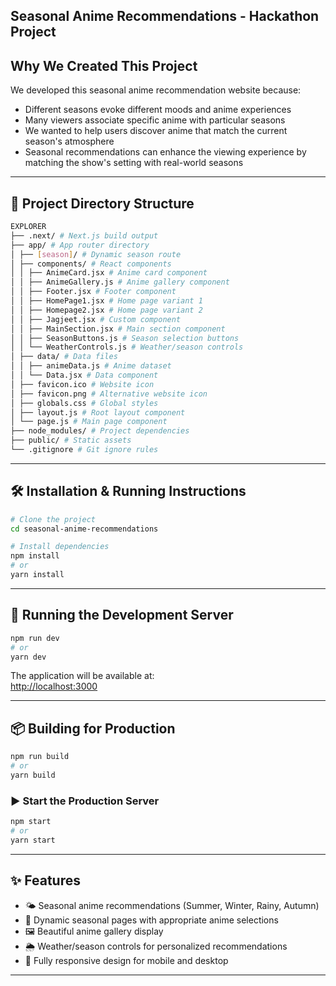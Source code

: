 
## Seasonal Anime Recommendations - Hackathon Project

## Why We Created This Project

We developed this seasonal anime recommendation website because:

- Different seasons evoke different moods and anime experiences
- Many viewers associate specific anime with particular seasons
- We wanted to help users discover anime that match the current season's atmosphere
- Seasonal recommendations can enhance the viewing experience by matching the show's setting with real-world seasons

---

## 📁 Project Directory Structure

```bash
EXPLORER
├── .next/ # Next.js build output
├── app/ # App router directory
│ ├── [season]/ # Dynamic season route
│ ├── components/ # React components
│ │ ├── AnimeCard.jsx # Anime card component
│ │ ├── AnimeGallery.js # Anime gallery component
│ │ ├── Footer.jsx # Footer component
│ │ ├── HomePage1.jsx # Home page variant 1
│ │ ├── Homepage2.jsx # Home page variant 2
│ │ ├── Jagjeet.jsx # Custom component
│ │ ├── MainSection.jsx # Main section component
│ │ ├── SeasonButtons.js # Season selection buttons
│ │ └── WeatherControls.js # Weather/season controls
│ ├── data/ # Data files
│ │ ├── animeData.js # Anime dataset
│ │ └── Data.jsx # Data component
│ ├── favicon.ico # Website icon
│ ├── favicon.png # Alternative website icon
│ ├── globals.css # Global styles
│ ├── layout.js # Root layout component
│ └── page.js # Main page component
├── node_modules/ # Project dependencies
├── public/ # Static assets
└── .gitignore # Git ignore rules

````

---

## 🛠️ Installation & Running Instructions

```bash
# Clone the project
cd seasonal-anime-recommendations

# Install dependencies
npm install
# or
yarn install
````

---

## 🚀 Running the Development Server

```bash
npm run dev
# or
yarn dev
```

The application will be available at:  
[http://localhost:3000](http://localhost:3000)

---

## 📦 Building for Production

```bash
npm run build
# or
yarn build
```

### ▶️ Start the Production Server

```bash
npm start
# or
yarn start
```

---

## ✨ Features

- 🌤 Seasonal anime recommendations (Summer, Winter, Rainy, Autumn)
- 🔀 Dynamic seasonal pages with appropriate anime selections
- 🖼 Beautiful anime gallery display
- 🌦 Weather/season controls for personalized recommendations
- 📱 Fully responsive design for mobile and desktop

---


